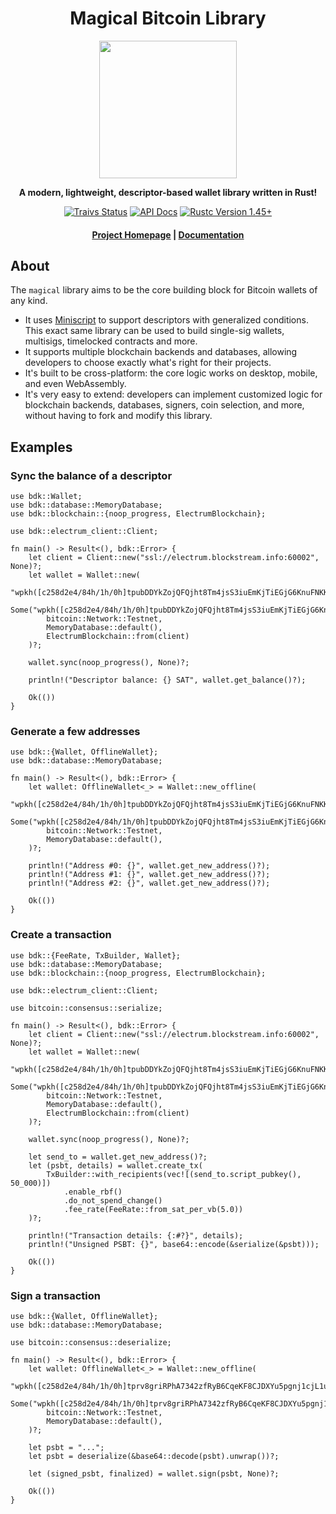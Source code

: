 <div align="center">
  <h1>Magical Bitcoin Library</h1>

  <img src="./static/wizard.svg" width="220" />

  <p>
    <strong>A modern, lightweight, descriptor-based wallet library written in Rust!</strong>
  </p>

  <p>
    <!-- <a href="https://crates.io/crates/magical"><img alt="Crate Info" src="https://img.shields.io/crates/v/magical.svg"/></a> -->
    <a href="https://travis-ci.org/MagicalBitcoin/magical-bitcoin-wallet"><img alt="Traivs Status" src="https://travis-ci.org/MagicalBitcoin/magical-bitcoin-wallet.svg?branch=master"></a>
    <a href="https://magicalbitcoin.org/docs-rs/magical"><img alt="API Docs" src="https://img.shields.io/badge/docs.rs-magical-green"/></a>
    <a href="https://blog.rust-lang.org/2020/07/16/Rust-1.45.0.html"><img alt="Rustc Version 1.45+" src="https://img.shields.io/badge/rustc-1.45%2B-lightgrey.svg"/></a>
  </p>

  <h4>
    <a href="https://magicalbitcoin.org">Project Homepage</a>
    <span> | </span>
    <a href="https://magicalbitcoin.org/docs-rs/magical">Documentation</a>
  </h4>
</div>

## About

The `magical` library aims to be the core building block for Bitcoin wallets of any kind.

* It uses [Miniscript](https://github.com/rust-bitcoin/rust-miniscript) to support descriptors with generalized conditions. This exact same library can be used to build
  single-sig wallets, multisigs, timelocked contracts and more.
* It supports multiple blockchain backends and databases, allowing developers to choose exactly what's right for their projects.
* It's built to be cross-platform: the core logic works on desktop, mobile, and even WebAssembly.
* It's very easy to extend: developers can implement customized logic for blockchain backends, databases, signers, coin selection, and more, without having to fork and modify this library.

## Examples

### Sync the balance of a descriptor

```no_run
use bdk::Wallet;
use bdk::database::MemoryDatabase;
use bdk::blockchain::{noop_progress, ElectrumBlockchain};

use bdk::electrum_client::Client;

fn main() -> Result<(), bdk::Error> {
    let client = Client::new("ssl://electrum.blockstream.info:60002", None)?;
    let wallet = Wallet::new(
        "wpkh([c258d2e4/84h/1h/0h]tpubDDYkZojQFQjht8Tm4jsS3iuEmKjTiEGjG6KnuFNKKJb5A6ZUCUZKdvLdSDWofKi4ToRCwb9poe1XdqfUnP4jaJjCB2Zwv11ZLgSbnZSNecE/0/*)",
        Some("wpkh([c258d2e4/84h/1h/0h]tpubDDYkZojQFQjht8Tm4jsS3iuEmKjTiEGjG6KnuFNKKJb5A6ZUCUZKdvLdSDWofKi4ToRCwb9poe1XdqfUnP4jaJjCB2Zwv11ZLgSbnZSNecE/1/*)"),
        bitcoin::Network::Testnet,
        MemoryDatabase::default(),
        ElectrumBlockchain::from(client)
    )?;

    wallet.sync(noop_progress(), None)?;

    println!("Descriptor balance: {} SAT", wallet.get_balance()?);

    Ok(())
}
```

### Generate a few addresses

```
use bdk::{Wallet, OfflineWallet};
use bdk::database::MemoryDatabase;

fn main() -> Result<(), bdk::Error> {
    let wallet: OfflineWallet<_> = Wallet::new_offline(
        "wpkh([c258d2e4/84h/1h/0h]tpubDDYkZojQFQjht8Tm4jsS3iuEmKjTiEGjG6KnuFNKKJb5A6ZUCUZKdvLdSDWofKi4ToRCwb9poe1XdqfUnP4jaJjCB2Zwv11ZLgSbnZSNecE/0/*)",
        Some("wpkh([c258d2e4/84h/1h/0h]tpubDDYkZojQFQjht8Tm4jsS3iuEmKjTiEGjG6KnuFNKKJb5A6ZUCUZKdvLdSDWofKi4ToRCwb9poe1XdqfUnP4jaJjCB2Zwv11ZLgSbnZSNecE/1/*)"),
        bitcoin::Network::Testnet,
        MemoryDatabase::default(),
    )?;

    println!("Address #0: {}", wallet.get_new_address()?);
    println!("Address #1: {}", wallet.get_new_address()?);
    println!("Address #2: {}", wallet.get_new_address()?);

    Ok(())
}
```

### Create a transaction

```no_run
use bdk::{FeeRate, TxBuilder, Wallet};
use bdk::database::MemoryDatabase;
use bdk::blockchain::{noop_progress, ElectrumBlockchain};

use bdk::electrum_client::Client;

use bitcoin::consensus::serialize;

fn main() -> Result<(), bdk::Error> {
    let client = Client::new("ssl://electrum.blockstream.info:60002", None)?;
    let wallet = Wallet::new(
        "wpkh([c258d2e4/84h/1h/0h]tpubDDYkZojQFQjht8Tm4jsS3iuEmKjTiEGjG6KnuFNKKJb5A6ZUCUZKdvLdSDWofKi4ToRCwb9poe1XdqfUnP4jaJjCB2Zwv11ZLgSbnZSNecE/0/*)",
        Some("wpkh([c258d2e4/84h/1h/0h]tpubDDYkZojQFQjht8Tm4jsS3iuEmKjTiEGjG6KnuFNKKJb5A6ZUCUZKdvLdSDWofKi4ToRCwb9poe1XdqfUnP4jaJjCB2Zwv11ZLgSbnZSNecE/1/*)"),
        bitcoin::Network::Testnet,
        MemoryDatabase::default(),
        ElectrumBlockchain::from(client)
    )?;

    wallet.sync(noop_progress(), None)?;

    let send_to = wallet.get_new_address()?;
    let (psbt, details) = wallet.create_tx(
        TxBuilder::with_recipients(vec![(send_to.script_pubkey(), 50_000)])
            .enable_rbf()
            .do_not_spend_change()
            .fee_rate(FeeRate::from_sat_per_vb(5.0))
    )?;

    println!("Transaction details: {:#?}", details);
    println!("Unsigned PSBT: {}", base64::encode(&serialize(&psbt)));

    Ok(())
}
```

### Sign a transaction

```no_run
use bdk::{Wallet, OfflineWallet};
use bdk::database::MemoryDatabase;

use bitcoin::consensus::deserialize;

fn main() -> Result<(), bdk::Error> {
    let wallet: OfflineWallet<_> = Wallet::new_offline(
        "wpkh([c258d2e4/84h/1h/0h]tprv8griRPhA7342zfRyB6CqeKF8CJDXYu5pgnj1cjL1u2ngKcJha5jjTRimG82ABzJQ4MQe71CV54xfn25BbhCNfEGGJZnxvCDQCd6JkbvxW6h/0/*)",
        Some("wpkh([c258d2e4/84h/1h/0h]tprv8griRPhA7342zfRyB6CqeKF8CJDXYu5pgnj1cjL1u2ngKcJha5jjTRimG82ABzJQ4MQe71CV54xfn25BbhCNfEGGJZnxvCDQCd6JkbvxW6h/1/*)"),
        bitcoin::Network::Testnet,
        MemoryDatabase::default(),
    )?;

    let psbt = "...";
    let psbt = deserialize(&base64::decode(psbt).unwrap())?;

    let (signed_psbt, finalized) = wallet.sign(psbt, None)?;

    Ok(())
}
```
